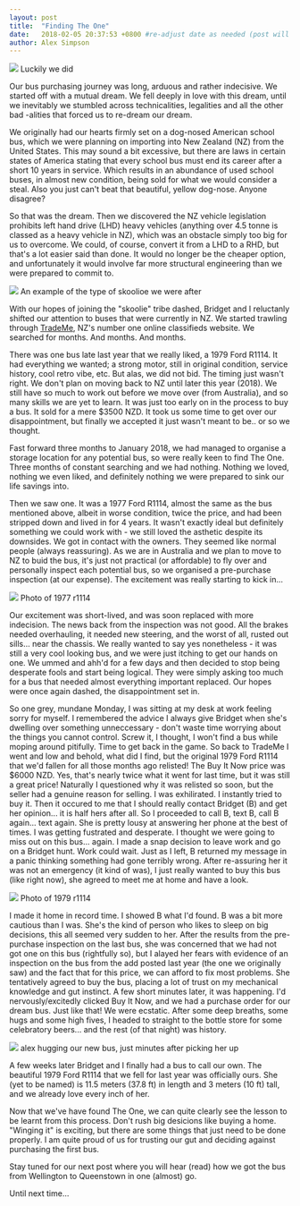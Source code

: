 ```yaml
---
layout: post
title:  "Finding The One"
date:   2018-02-05 20:37:53 +0800 #re-adjust date as needed (post will not be shown untill that date)
author: Alex Simpson
---
```

<img src="{{site.url}}/images/finding-the-one/find-the-one.jpg"/> 
<a class="image-captions">Luckily we did</a>

Our bus purchasing journey was long, arduous and rather indecisive. We started off with a mutual dream. We fell deeply in love with this dream, until we inevitably we stumbled across technicalities, legalities and all the other bad -alities that forced us to re-dream our dream.

We originally had our hearts firmly set on a dog-nosed American school bus, which we were planning on importing into New Zealand (NZ) from the United States. This may sound a bit excessive, but there are laws in certain states of America stating that every school bus must end its career after a short 10 years in service. Which results in an abundance of used school buses, in almost new condition, being sold for what we would consider a steal. Also you just can't beat that beautiful, yellow dog-nose. Anyone disagree?

So that was the dream. Then we discovered the NZ vehicle legislation prohibits left hand drive (LHD) heavy vehicles (anything over 4.5 tonne is classed as a heavy vehicle in NZ), which was an obstacle simply too big for us to overcome. We could, of course, convert it from a LHD to a RHD, but that's a lot easier said than done. It would no longer be the cheaper option, and unfortunately it would involve far more structural engineering than we were prepared to commit to.

<!--more--> 

<img src="{{site.url}}/images/finding-the-one/skoolie.jpg"/> 
<a class="image-captions">An example of the type of skoolioe we were after</a>

With our hopes of joining the "skoolie" tribe dashed, Bridget and I reluctanly shifted our attention to buses that were currently in NZ. We started trawling through [TradeMe](www.trademe.co.nz), NZ's number one online classifieds website. We searched for months. And months. And months.

There was one bus late last year that we really liked, a 1979 Ford R1114. It had everything we wanted; a strong motor, still in original condition, service history, cool retro vibe, etc. But alas, we did not bid. The timing just wasn't right. We don't plan on moving back to NZ until later this year (2018). We still have so much to work out before we move over (from Australia), and so many skills we are yet to learn. It was just too early on in the process to buy a bus. It sold for a mere $3500 NZD. It took us some time to get over our disappointment, but finally we accepted it just wasn't meant to be.. or so we thought.

Fast forward three months to January 2018, we had managed to organise a storage location for any potential bus, so were really keen to find The One. Three months of constant searching and we had nothing. Nothing we loved, nothing we even liked, and definitely nothing we were prepared to sink our life savings into.

Then we saw one. It was a 1977 Ford R1114, almost the same as the bus mentioned above, albeit in worse condition, twice the price, and had been stripped down and lived in for 4 years. It wasn't exactly ideal but definitely something we could work with - we still loved the asthetic despite its downsides. We got in contact with the owners. They seemed like normal people (always reassuring). As we are in Australia and we plan to move to NZ to buid the bus, it's just not practical (or affordable) to fly over and personally inspect each potential bus, so we organised a pre-purchase inspection (at our expense). The excitement was really starting to kick in...

<img src="{{site.url}}/images/finding-the-one/r1114-original.jpg"/> 
<a class="image-captions">Photo of 1977 r1114</a>

 Our excitement was short-lived, and was soon replaced with more indecision. The news back from the inspection was not good. All the brakes needed overhauling, it needed new steering, and the worst of all, rusted out sills... near the chassis. We really wanted to say yes nonetheless - it was still a very cool looking bus, and we were just itching to get our hands on one. We ummed and ahh'd for a few days and then decided to stop being desperate fools and start being logical. They were simply asking too much for a bus that needed almost everything important replaced. Our hopes were once again dashed, the disappointment set in. 
 
So one grey, mundane Monday, I was sitting at my desk at work feeling sorry for myself. I remembered the advice I always give Bridget when she's dwelling over something unneccessary - don't waste time worrying about the things you cannot control. Screw it, I thought, I won't find a bus while moping around pitifully. Time to get back in the game. So back to TradeMe I went and low and behold, what did I find, but the original 1979 Ford R1114 that we'd fallen for all those months ago relisted! The Buy It Now price was $6000 NZD. Yes, that's nearly twice what it went for last time, but it was still a great price! Naturally I questioned why it was relisted so soon, but the seller had a genuine reason for selling. I was exhilirated. I instantly tried to buy it. Then it occured to me that I should really contact Bridget (B) and get her opinion... it is half hers after all. So I proceeded to call B, text B, call B again... text again. She is pretty lousy at answering her phone at the best of times. I was getting fustrated and desperate. I thought we were going to miss out on this bus... again. I made a snap decision to leave work and go on a Bridget hunt. Work could wait. Just as I left, B returned my message in a panic thinking something had gone terribly wrong. After re-assuring her it was not an emergency (it kind of was), I just really wanted to buy this bus (like right now), she agreed to meet me at home and have a look.

<img src="{{site.url}}/images/finding-the-one/our-bus.png"/> 
<a class="image-captions">Photo of 1979 r1114</a>

I made it home in record time. I showed B what I'd found. B was a bit more cautious than I was. She's the kind of person who likes to sleep on big decisions, this all seemed very sudden to her. After the results from the pre-purchase inspection on the last bus, she was concerned that we had not got one on this bus (rightfully so), but I alayed her fears with evidence of an inspection on the bus from the add posted last year (the one we originally saw) and the fact that for this price, we can afford to fix most problems. She tentatively agreed to buy the bus, placing a lot of trust on my mechanical knowledge and gut instinct. A few short minutes later, it was happening. I'd nervously/excitedly clicked Buy It Now, and we had a purchase order for our dream bus. Just like that! We were ecstatic. After some deep breaths, some hugs and some high fives, I headed to straight to the bottle store for some celebratory beers... and the rest (of that night) was history.

<img src="{{site.url}}/images/finding-the-one/bus-hug.jpg"/> 
<a class="image-captions">alex hugging our new bus, just minutes after picking her up</a>

A few weeks later Bridget and I finally had a bus to call our own. The beautiful 1979 Ford R1114 that we fell for last year was officially ours. She (yet to be named) is 11.5 meters (37.8 ft) in length and 3 meters (10 ft) tall, and we already love every inch of her.

Now that we've have found The One, we can quite clearly see the lesson to be learnt from this process. Don't rush big desicions like buying a home. "Winging it" is exciting, but there are some things that just need to be done properly. I am quite proud of us for trusting our gut and deciding against purchasing the first bus. 

Stay tuned for our next post where you will hear (read) how we got the bus from Wellington to Queenstown in one (almost) go.

Until next time...




